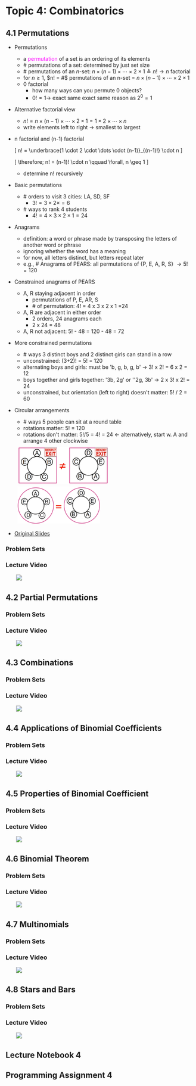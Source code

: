 # Topic 4: Combinatorics


## 4.1 Permutations

+ Permutations
  + a <span style="color: magenta;">permutation</span> of a set is an ordering of its elements
  + \# permutations of a set: determined by just set size
  + \# permutations of an $n$-set: $n \times (n-1) \times \cdots \times 2 \times 1 \triangleq n! \to n$ factorial
  + for $n \geq 1$, $n! = #$ permutations of an n-set = $n \times (n-1) \times \cdots \times 2 \times 1$
  + 0 factorial
    + how many ways can you permute 0 objects?
    + $0! = 1 \to$ exact same exact same reason as $2^0 =1$
  
+ Alternative factorial view
  + $n! = n \times (n-1) \times \cdots \times 2 \times 1 = 1 \times 2 \times \cdots \times n$
  + write elements left to right $\to$ smallest to largest

+ n factorial and (n-1) factorial
  
  \[ n! = \underbrace{1 \cdot 2 \cdot \dots \cdot (n-1)}_{(n-1)!} \cdot n \]

  \[ \therefore\; n! = (n-1)! \cdot n \qquad \forall\, n \geq 1 \]

  + determine n! recursively

+ Basic permutations
  + \# orders to visit 3 cities: LA, SD, SF
    + $3! = 3 \times 2 \times  =6$
  + \# ways to rank 4 students
    + $4! = 4 \times 3 \times 2 \times 1 = 24$

+ Anagrams
  + definition: a word or phrase made by transposing the letters of another word or phrase
  + ignoring whether the word has a meaning
  + for now, all letters distinct, but letters repeat later
  + e.g., \# Anagrams of PEARS: all permutations of {P, E, A, R, S} $\to 5! = 120$

+ Constrained anagrams of PEARS
  + A, R staying adjacent in order
    + permutations of P, E, AR, S
    + \# of permutation: 4! = 4 x 3 x 2 x 1 =24
  + A, R are adjacent in either order
    + 2 orders, 24 anagrams each
    + 2 x 24 = 48
  + A, R not adjacent: 5! - 48 = 120 - 48 = 72

+ More constrained permutations
  + \# ways 3 distinct boys and 2 distinct girls can stand in a row
  + unconstrained: (3+2)! = 5! = 120
  + alternating boys and girls: must be 'b, g, b, g, b' $\to$ 3! x 2! = 6 x 2 = 12
  + boys together and girls together: '3b, 2g' or ''2g, 3b' $\to$ 2 x 3! x 2! = 24
  + unconstrained, but orientation (left to right) doesn't matter: 5! / 2 = 60

+ Circular arrangements
  + \# ways 5 people can sit at a round table
  + rotations matter: 5! = 120
  + rotations don't matter: 5!/5 = 4! = 24 $\gets$ alternatively, start w. A and arrange 4 other clockwise

  <div style="margin: 0.5em; display: flex; justify-content: center; align-items: center; flex-flow: row wrap;">
    <a href="https://tinyurl.com/y9cevx3r" ismap target="_blank">
      <img src="img/t04-01a.png" style="margin: 0.1em;" alt="Circularr arrangements w/o rotation" title="Circular arrangements w/o rotation" height=100>
      <img src="img/t04-01b.png" style="margin: 0.1em;" alt="Circularr arrangements w/ rotation" title="Circular arrangements w/ rotation" height=100>
    </a>
  </div>




+ [Original Slides](https://tinyurl.com/y9cevx3r)


### Problem Sets




### Lecture Video

<a href="url" target="_BLANK">
  <img style="margin-left: 2em;" src="https://bit.ly/2JtB40Q" width=100/>
</a><br/>


## 4.2 Partial Permutations






### Problem Sets




### Lecture Video

<a href="url" target="_BLANK">
  <img style="margin-left: 2em;" src="https://bit.ly/2JtB40Q" width=100/>
</a><br/>


## 4.3 Combinations






### Problem Sets




### Lecture Video

<a href="url" target="_BLANK">
  <img style="margin-left: 2em;" src="https://bit.ly/2JtB40Q" width=100/>
</a><br/>


## 4.4 Applications of Binomial Coefficients






### Problem Sets




### Lecture Video

<a href="url" target="_BLANK">
  <img style="margin-left: 2em;" src="https://bit.ly/2JtB40Q" width=100/>
</a><br/>


## 4.5 Properties of Binomial Coefficient






### Problem Sets




### Lecture Video

<a href="url" target="_BLANK">
  <img style="margin-left: 2em;" src="https://bit.ly/2JtB40Q" width=100/>
</a><br/>


## 4.6 Binomial Theorem






### Problem Sets




### Lecture Video

<a href="url" target="_BLANK">
  <img style="margin-left: 2em;" src="https://bit.ly/2JtB40Q" width=100/>
</a><br/>


## 4.7 Multinomials






### Problem Sets




### Lecture Video

<a href="url" target="_BLANK">
  <img style="margin-left: 2em;" src="https://bit.ly/2JtB40Q" width=100/>
</a><br/>


## 4.8 Stars and Bars






### Problem Sets




### Lecture Video

<a href="url" target="_BLANK">
  <img style="margin-left: 2em;" src="https://bit.ly/2JtB40Q" width=100/>
</a><br/>


## Lecture Notebook 4









## Programming Assignment 4






